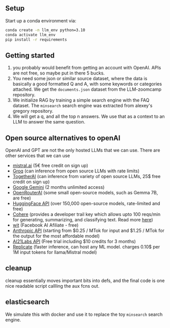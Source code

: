 ## Setup

Start up a conda environment via:
````bash
conda create -n llm_env python=3.10
conda activate llm_env
pip install -r requirements
````

## Getting started
1. you probably would benefit from getting an account with OpenAI. APIs are not free, so maybe put in there 5 bucks.
2. You need some json or similar source dataset, where the data is basically a good formatted Q and A, with some keywords or categories attached. We get the `documents.json` dataset from the LLM-zoomcamp repository.
3. We initialize RAG by training a simple search engine with the FAQ dataset. The `minsearch` search engine was extracted from alexey's gregory repository.
4. We will get a q, and all the top n answers. We use that as a context to an LLM to answer the same question.

## Open source alternatives to openAI
OpenAI and GPT are not the only hosted LLMs that we can use. 
There are other services that we can use

* [mistral.ai](https://mistral.ai) (5€ free credit on sign up)
* [Groq](https://console.groq.com) (can inference from open source LLMs with rate limits)
* [TogetherAI](https://api.together.ai) (can inference from variety of open source LLMs, 25$ free credit on sign up)
* [Google Gemini](https://ai.google.dev/gemini-api/docs/get-started/tutorial?lang=python) (2 months unlimited access)
* [OpenRouterAI](https://openrouter.ai/) (some small open-source models, such as Gemma 7B, are free)
* [HuggingFace API](https://huggingface.co/docs/api-inference/index) (over 150,000 open-source models, rate-limited and free)
* [Cohere](https://cohere.com/) (provides a developer trail key which allows upto 100 reqs/min for generating, summarizing, and classifying text. Read more [here](https://cohere.com/blog/free-developer-tier-announcement))
* [wit](https://wit.ai/) (Facebook AI Afiliate - free)
* [Anthropic API](https://www.anthropic.com/pricing#anthropic-api) (starting from $0.25 / MTok for input and $1.25 / MTok for the output for the most affordable model)
* [AI21Labs API](https://www.ai21.com/pricing#foundation-models) (Free trial including $10 credits for 3 months)
* [Replicate](https://replicate.com/) (faster inference, can host any ML model. charges 0.10$ per 1M input tokens for llama/Mistral model)

## cleanup
cleanup essentially moves important bits into defs, and the final code is one nice readable script callling the aux fcns out.

## elasticsearch
We simulate this with docker and use it to replace the toy `minsearch` search engine.